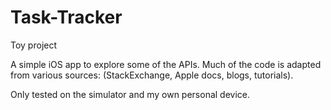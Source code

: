 # Task-Tracker
Toy project

A simple iOS app to explore some of the APIs. Much of the code is adapted from various sources:
(StackExchange, Apple docs, blogs, tutorials).

Only tested on the simulator and my own personal device.
